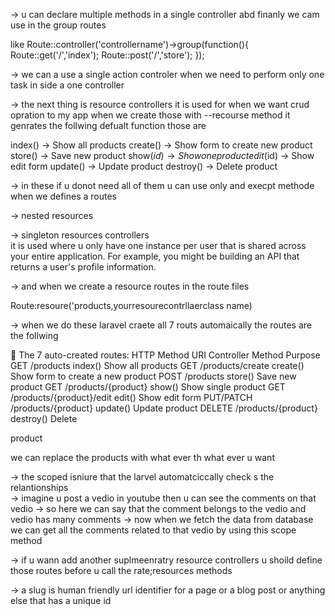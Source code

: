 -> u can declare multiple  methods in a single controller abd finanly we cam use in the group routes 

like 
Route::controller('controllername')->group(function(){
    Route::get('/','index');
    Route::post('/','store');
});


-> we  can a use a single action controler when we need to perform  only one task in side a one controller  

-> the next thing is resource controllers it is used for when we want  crud opration  to my app 
  when we create those with --recourse method it genrates  the follwing defualt function those are 

  index()     → Show all products
create()    → Show form to create new product
store()     → Save new product
show($id)   → Show one product
edit($id)   → Show edit form
update()    → Update product
destroy()   → Delete product

-> in these if u donot need all of them u can use  only and execpt methode  when we defines a routes


-> nested resources

-> singleton resources controllers   
   it is used  where u only have one instance per user 
that is shared across your entire application. For example, you might be building an API that returns a user's profile information.


-> and when we create  a resource routes in the route files

Route:resoure('products,yourresourecontrllaerclass name)

-> when we do these laravel craete all 7 routs automaically the routes are the follwing



📜 The 7 auto-created routes:
HTTP Method	URI	Controller Method	Purpose
GET	/products	index()	Show all products
GET	/products/create	create()	Show form to create a new product
POST	/products	store()	Save new product
GET	/products/{product}	show()	Show single product
GET	/products/{product}/edit	edit()	Show edit form
PUT/PATCH	/products/{product}	update()	Update product
DELETE	/products/{product}	destroy()	Delete

 product

 we can replace the products with what ever th what ever u want

 -> the scoped  isniure that the larvel automatciccally check s the relantionships  
 -> imagine u post  a vedio in youtube then u can see the comments on that vedio
 -> so here we can say that the comment belongs to the vedio and vedio has many comments
 -> now when we fetch the data from database we can get all the comments related to that vedio by using this scope method

 -> if u wann add another suplmeenratry resource controllers   u shoild define those routes before u call the rate;resources methods

 -> a slug is  human friendly url identifier for a page  or a blog post or anything else that has a unique id